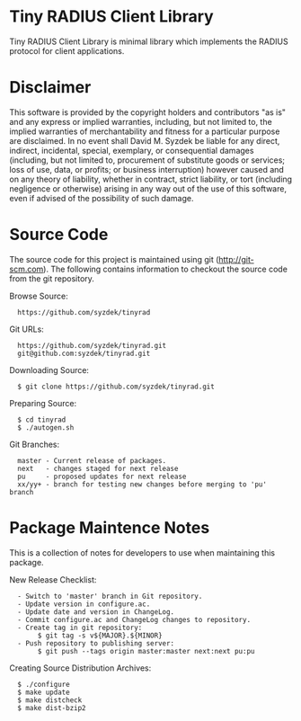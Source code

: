 
Tiny RADIUS Client Library
==========================

Tiny RADIUS Client Library is minimal library which implements the RADIUS
protocol for client applications.


Disclaimer
==========

This software is provided by the copyright holders and contributors "as
is" and any express or implied warranties, including, but not limited to,
the implied warranties of merchantability and fitness for a particular
purpose are disclaimed. In no event shall David M. Syzdek be liable for
any direct, indirect, incidental, special, exemplary, or consequential
damages (including, but not limited to, procurement of substitute goods or
services; loss of use, data, or profits; or business interruption) however
caused and on any theory of liability, whether in contract, strict
liability, or tort (including negligence or otherwise) arising in any way
out of the use of this software, even if advised of the possibility of
such damage.


Source Code
===========

   The source code for this project is maintained using git
   (http://git-scm.com).  The following contains information to checkout the
   source code from the git repository.

   Browse Source:

      https://github.com/syzdek/tinyrad

   Git URLs:

      https://github.com/syzdek/tinyrad.git
      git@github.com:syzdek/tinyrad.git

   Downloading Source:

      $ git clone https://github.com/syzdek/tinyrad.git

   Preparing Source:

      $ cd tinyrad
      $ ./autogen.sh

   Git Branches:

      master - Current release of packages.
      next   - changes staged for next release
      pu     - proposed updates for next release
      xx/yy+ - branch for testing new changes before merging to 'pu' branch


Package Maintence Notes
=======================

   This is a collection of notes for developers to use when maintaining this
   package.

   New Release Checklist:

      - Switch to 'master' branch in Git repository.
      - Update version in configure.ac.
      - Update date and version in ChangeLog.
      - Commit configure.ac and ChangeLog changes to repository.
      - Create tag in git repository:
           $ git tag -s v${MAJOR}.${MINOR}
      - Push repository to publishing server:
           $ git push --tags origin master:master next:next pu:pu

   Creating Source Distribution Archives:

      $ ./configure
      $ make update
      $ make distcheck
      $ make dist-bzip2

